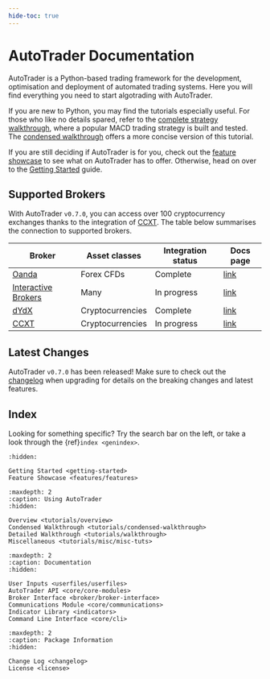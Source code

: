 ```yaml
---
hide-toc: true
---
```


# AutoTrader Documentation

AutoTrader is a Python-based trading framework for the development, 
optimisation and deployment of automated trading systems. Here you 
will find everything you need to start algotrading with AutoTrader.

If you are new to Python, you may find the tutorials especially 
useful. For those who like no details spared, refer to the 
[complete strategy walkthrough](tutorials/walkthrough), where a 
popular MACD trading strategy is built and tested. The 
[condensed walkthrough](tutorials/condensed-walkthrough) offers a 
more concise version of this tutorial.

If you are still deciding if AutoTrader is for you, check out the 
[feature showcase](features-landing) to see what on AutoTrader has 
to offer. Otherwise, head on over to the 
[Getting Started](getting-started) guide.


## Supported Brokers
With AutoTrader `v0.7.0`, you can access over 100 cryptocurrency exchanges thanks to the integration
of [CCXT](https://github.com/ccxt/ccxt). The table below summarises the connection to supported brokers.

| Broker | Asset classes | Integration status | Docs page |
| -------- | ------------- | ------------------ | --------- |
| [Oanda](https://www.oanda.com/)    | Forex CFDs    | Complete | [link](oanda-module-docs)|
| [Interactive Brokers](https://www.interactivebrokers.com/en/home.php) | Many | In progress | [link](ib-module-docs) |
| [dYdX](https://dydx.exchange/) | Cryptocurrencies | Complete | [link](dydx-module-docs) |
| [CCXT](https://github.com/ccxt/ccxt) | Cryptocurrencies | In progress | [link](ccxt-module-docs) |


## Latest Changes
AutoTrader `v0.7.0` has been released! Make sure to check out the [changelog](changelog) when upgrading
for details on the breaking changes and latest features.

## Index
Looking for something specific? Try the search bar on the left, or take a look through the 
{ref}`index <genindex>`.



```{toctree}
:hidden:

Getting Started <getting-started>
Feature Showcase <features/features>
```

```{toctree}
:maxdepth: 2
:caption: Using AutoTrader
:hidden:

Overview <tutorials/overview>
Condensed Walkthrough <tutorials/condensed-walkthrough>
Detailed Walkthrough <tutorials/walkthrough>
Miscellaneous <tutorials/misc/misc-tuts>
```

```{toctree}
:maxdepth: 2
:caption: Documentation
:hidden:
   
User Inputs <userfiles/userfiles>
AutoTrader API <core/core-modules>
Broker Interface <broker/broker-interface>
Communications Module <core/communications>
Indicator Library <indicators>
Command Line Interface <core/cli>
```


```{toctree}
:maxdepth: 2
:caption: Package Information
:hidden:

Change Log <changelog>
License <license>
```

